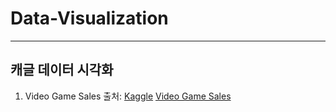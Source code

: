 # Data-Visualization
---
캐글 데이터 시각화 
---
1. Video Game Sales
   출처: [Kaggle](https://www.kaggle.com/datasets/gregorut/videogamesales)
   [Video Game Sales](https://github.com/yeji4268/Data-Visualization/tree/main/Video%20Game%20Sales)
